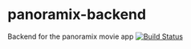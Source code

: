 # panoramix-backend
Backend for the panoramix movie app
[![Build Status](https://travis-ci.com/connorladlyfredeen/panoramix-backend.svg?branch=master)](https://travis-ci.com/connorladlyfredeen/panoramix-backend)
